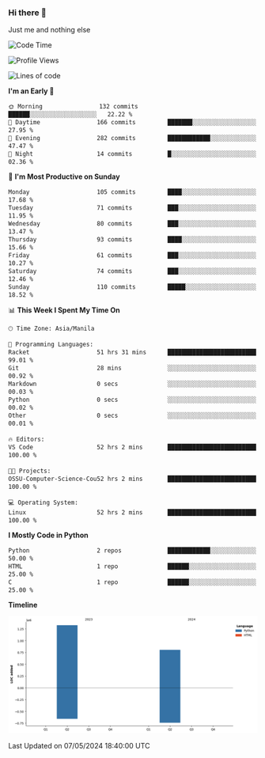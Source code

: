 ### Hi there 👋

Just me and nothing else


<!--START_SECTION:waka-->
![Code Time](http://img.shields.io/badge/Code%20Time-240%20hrs%202%20mins-blue)

![Profile Views](http://img.shields.io/badge/Profile%20Views-9-blue)

![Lines of code](https://img.shields.io/badge/From%20Hello%20World%20I%27ve%20Written-2.1%20million%20lines%20of%20code-blue)

**I'm an Early 🐤** 

```text
🌞 Morning                132 commits         ██████░░░░░░░░░░░░░░░░░░░   22.22 % 
🌆 Daytime                166 commits         ███████░░░░░░░░░░░░░░░░░░   27.95 % 
🌃 Evening                282 commits         ████████████░░░░░░░░░░░░░   47.47 % 
🌙 Night                  14 commits          █░░░░░░░░░░░░░░░░░░░░░░░░   02.36 % 
```
📅 **I'm Most Productive on Sunday** 

```text
Monday                   105 commits         ████░░░░░░░░░░░░░░░░░░░░░   17.68 % 
Tuesday                  71 commits          ███░░░░░░░░░░░░░░░░░░░░░░   11.95 % 
Wednesday                80 commits          ███░░░░░░░░░░░░░░░░░░░░░░   13.47 % 
Thursday                 93 commits          ████░░░░░░░░░░░░░░░░░░░░░   15.66 % 
Friday                   61 commits          ███░░░░░░░░░░░░░░░░░░░░░░   10.27 % 
Saturday                 74 commits          ███░░░░░░░░░░░░░░░░░░░░░░   12.46 % 
Sunday                   110 commits         █████░░░░░░░░░░░░░░░░░░░░   18.52 % 
```


📊 **This Week I Spent My Time On** 

```text
🕑︎ Time Zone: Asia/Manila

💬 Programming Languages: 
Racket                   51 hrs 31 mins      █████████████████████████   99.01 % 
Git                      28 mins             ░░░░░░░░░░░░░░░░░░░░░░░░░   00.92 % 
Markdown                 0 secs              ░░░░░░░░░░░░░░░░░░░░░░░░░   00.03 % 
Python                   0 secs              ░░░░░░░░░░░░░░░░░░░░░░░░░   00.02 % 
Other                    0 secs              ░░░░░░░░░░░░░░░░░░░░░░░░░   00.01 % 

🔥 Editors: 
VS Code                  52 hrs 2 mins       █████████████████████████   100.00 % 

🐱‍💻 Projects: 
OSSU-Computer-Science-Cou52 hrs 2 mins       █████████████████████████   100.00 % 

💻 Operating System: 
Linux                    52 hrs 2 mins       █████████████████████████   100.00 % 
```

**I Mostly Code in Python** 

```text
Python                   2 repos             ████████████░░░░░░░░░░░░░   50.00 % 
HTML                     1 repo              ██████░░░░░░░░░░░░░░░░░░░   25.00 % 
C                        1 repo              ██████░░░░░░░░░░░░░░░░░░░   25.00 % 
```



**Timeline**

![Lines of Code chart](https://raw.githubusercontent.com/brutist/brutist/main/assets/bar_graph.png)


 Last Updated on 07/05/2024 18:40:00 UTC
<!--END_SECTION:waka-->
